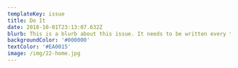 ```yaml
---
templateKey: issue
title: Do It
date: 2018-10-01T23:13:07.632Z
blurb: This is a blurb about this issue. It needs to be written every time.
backgroundColor: '#000000'
textColor: '#EA0015'
image: /img/22-home.jpg
---
```


